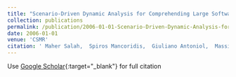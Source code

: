 ```yaml
---
title: "Scenario-Driven Dynamic Analysis for Comprehending Large Software Systems"
collection: publications
permalink: /publication/2006-01-01-Scenario-Driven-Dynamic-Analysis-for-Comprehending-Large-Software-Systems
date: 2006-01-01
venue: 'CSMR'
citation: ' Maher Salah,  Spiros Mancoridis,  Giuliano Antoniol,  Massimiliano Penta, &quot;Scenario-Driven Dynamic Analysis for Comprehending Large Software Systems.&quot; CSMR, 2006.'
---
```

Use [Google Scholar](https://scholar.google.com/scholar?q=Scenario+Driven+Dynamic+Analysis+for+Comprehending+Large+Software+Systems){:target="_blank"} for full citation